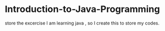 # Introduction-to-Java-Programming
store the excercise
I am learning java , so I create this to store my codes.
